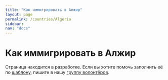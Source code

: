 ```yaml
---
title: "Как иммигрировать в Алжир"
layout: page
permalink: /countries/Algeria
sidebar:
nav: "docs"
---
```


# Как иммигрировать в Алжир

Страница находится в разработке. Если вы хотите помочь заполнить её по [шаблону](/template), пишите в нашу [группу волонтёров](https://t.me/+FHi3FnJaoWJkMDAx).
